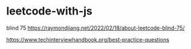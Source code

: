 # leetcode-with-js

blind 75
https://raymondjiang.net/2022/02/18/about-leetcode-blind-75/

https://www.techinterviewhandbook.org/best-practice-questions